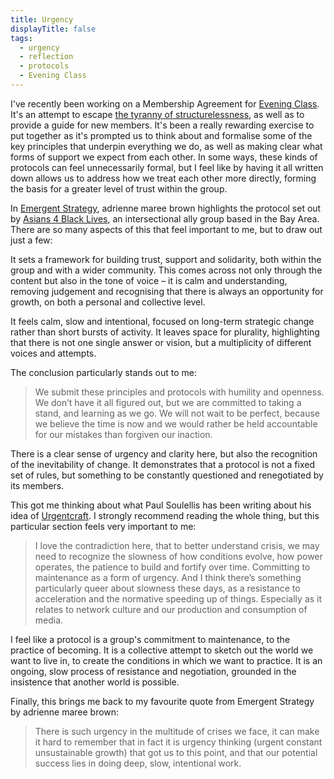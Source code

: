 ```yaml
---
title: Urgency
displayTitle: false
tags:
  - urgency
  - reflection
  - protocols
  - Evening Class
---
```


I've recently been working on a Membership Agreement for [Evening Class](https://evening-class.org/). It's an attempt to escape [the tyranny of structurelessness](https://www.jofreeman.com/joreen/tyranny.htm), as well as to provide a guide for new members. It's been a really rewarding exercise to put together as it's prompted us to think about and formalise some of the key principles that underpin everything we do, as well as making clear what forms of support we expect from each other. In some ways, these kinds of protocols can feel unnecessarily formal, but I feel like by having it all written down allows us to address how we treat each other more directly, forming the basis for a greater level of trust within the group.

In [Emergent Strategy](https://www.akpress.org/emergentstrategy.html), adrienne maree brown highlights the protocol set out by [Asians 4 Black Lives](https://a4bl.wordpress.com/who-we-are/), an intersectional ally group based in the Bay Area. There are so many aspects of this that feel important to me, but to draw out just a few:

It sets a framework for building trust, support and solidarity, both within the group and with a wider community. This comes across not only through the content but also in the tone of voice – it is calm and understanding, removing judgement and recognising that there is always an opportunity for growth, on both a personal and collective level.

It feels calm, slow and intentional, focused on long-term strategic change rather than short bursts of activity. It leaves space for plurality, highlighting that there is not one single answer or vision, but a multiplicity of different voices and attempts.

The conclusion particularly stands out to me:

> We submit these principles and protocols with humility and openness. We don’t have it all figured out, but we are committed to taking a stand, and learning as we go. We will not wait to be perfect, because we believe the time is now and we would rather be held accountable for our mistakes than forgiven our inaction.

There is a clear sense of urgency and clarity here, but also the recognition of the inevitability of change. It demonstrates that a protocol is not a fixed set of rules, but something to be constantly questioned and renegotiated by its members.

This got me thinking about what Paul Soulellis has been writing about his idea of [Urgentcraft](https://docs.google.com/document/d/1gLnHQq2VjPrsRRB_wA-DTmHsRBreET09e-ZpT-j-ez0/edit). I strongly recommend reading the whole thing, but this particular section feels very important to me:

> I love the contradiction here, that to better understand crisis, we may need to recognize the slowness of how conditions evolve, how power operates, the patience to build and fortify over time. Committing to maintenance as a form of urgency. And I think there’s something particularly queer about slowness these days, as a resistance to acceleration and the normative speeding up of things. Especially as it relates to network culture and our production and consumption of media.

I feel like a protocol is a group's commitment to maintenance, to the practice of becoming. It is a collective attempt to sketch out the world we want to live in, to create the conditions in which we want to practice. It is an ongoing, slow process of resistance and negotiation, grounded in the insistence that another world is possible.

Finally, this brings me back to my favourite quote from Emergent Strategy by adrienne maree brown:

> There is such urgency in the multitude of crises we face, it can make it hard to remember that in fact it is urgency thinking (urgent constant unsustainable growth) that got us to this point, and that our potential success lies in doing deep, slow, intentional work.
